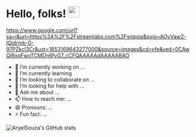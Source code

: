 # Hello, folks! <img src="https://raw.githubusercontent.com/MartinHeinz/MartinHeinz/master/wave.gif" width="30px">

https://www.google.com/url?sa=i&url=https%3A%2F%2Fstreamlabs.com%2Fsnippa&psig=AOvVaw2-IQjdrmk-G-97PZkcI3Cr&ust=1653169643277000&source=images&cd=vfe&ved=0CAwQjRxqFwoTCMDn6fyG7_cCFQAAAAAdAAAAABAO


- 🔭 I’m currently working on ...
- 🌱 I’m currently learning 
- 👯 I’m looking to collaborate on ...
- 🤔 I’m looking for help with ...
- 💬 Ask me about ...
- 📫 How to reach me: ...
- 😄 Pronouns: ...
- ⚡ Fun fact: ...

![AryelSouza's GitHub stats](https://github-readme-stats.vercel.app/api?username=AryelSouza&theme=merko&show_icons=true)

